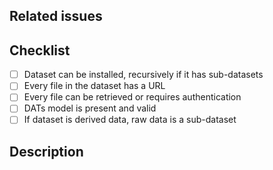 ## Related issues
<!--- Link to issues that would be solved with this feature -->

## Checklist
<!--- Task to do for an approval of the pull request -->
- [ ] Dataset can be installed, recursively if it has sub-datasets
- [ ] Every file in the dataset has a URL
- [ ] Every file can be retrieved or requires authentication
- [ ] DATs model is present and valid
- [ ] If dataset is derived data, raw data is a sub-dataset

## Description
<!--- A clear and concise description of what the problem is. -->
